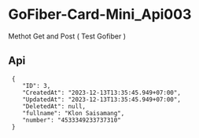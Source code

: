# GoFiber-Card-Mini_Api003
Methot Get and Post ( Test Gofiber )

## Api 

```
 {
    "ID": 3,
    "CreatedAt": "2023-12-13T13:35:45.949+07:00",
    "UpdatedAt": "2023-12-13T13:35:45.949+07:00",
    "DeletedAt": null,
    "fullname": "Klon Saisamang",
    "number": "4533349233737310"
 }

```